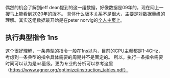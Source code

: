 偶然的机会了解到jeff dean提到的这一组数据，好像数据是09年的，现在网上一搜马上能看到2020年的版本。
具体什么版本关系不是很大，主要是对数据量级的理解。其实这组数据最开始是在peter norvig的[个人主页上](http://norvig.com/21-days.html)。

## 执行典型指令 1ns
这个很好理解，一条典型的指令一般在1ns以内，目前的CPU主频都是1-4GHz，考虑到一条典型的指令具体需要的周期并不是固定的。
所以，执行一条指令需要时间可以认为是ns量级。更为专业的分析可以参考这里（https://www.agner.org/optimize/instruction_tables.pdf）
